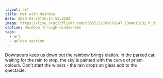 ```yaml
---
layout: art
title: Wet with Rainbow
date: 2023-03-25T16:14:53.210Z
image: https://live.staticflickr.com/65535/52769676147_738a018732_h_d.jpg
caption: Rainbow through windscreen
tags:
  - art
  - golden section
---
```

Downpours keep us down but the rainbow brings elation. In the parked car, waiting for the rain to stop, the sky is painted with the curve of prism colours. Don’t start the wipers - the rain drops on glass add to the spectacle.